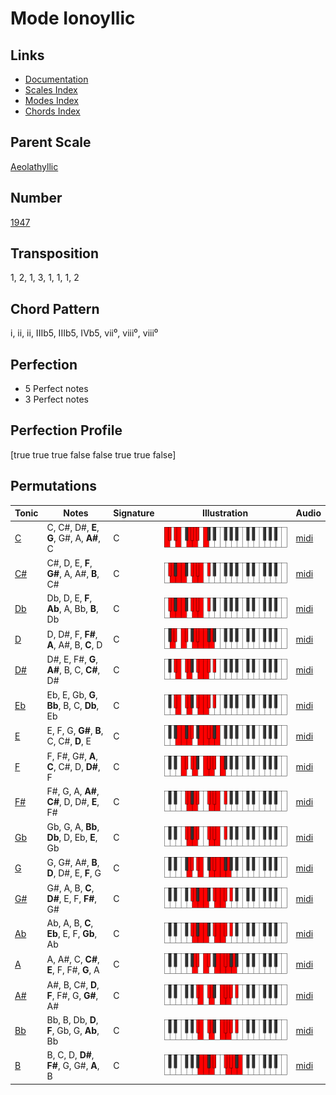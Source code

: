 # Mode Ionoyllic

## Links

- [Documentation](README.md)
- [Scales Index](Scales.md)
- [Modes Index](Modes.md)
- [Chords Index](Chords.md)

## Parent Scale

[Aeolathyllic](ScaleAeolathyllic.md)

## Number

[1947](https://ianring.com/musictheory/scales/1947)

## Transposition

1, 2, 1, 3, 1, 1, 1, 2

## Chord Pattern

i, ii, ii, IIIb5, IIIb5, IVb5, vii⁰, viii⁰, viii⁰

## Perfection

- 5 Perfect notes
- 3 Perfect notes

## Perfection Profile

[true true true false false true true false]

## Permutations

| Tonic | Notes | Signature | Illustration | Audio |
|-------|-------|-----------|--------------|-------|
| [C](ModeCNaturalIonoyllic.md) | C, C#, D#, **E**, **G**, G#, A, **A#**, C | C | ![CNaturalIonoyllic](ModeCNaturalIonoyllic.png) | [midi](https://github.com/edipermadi/music/blob/main/docs/ModeCNaturalIonoyllic.mid?raw=true) |
| [C#](ModeCSharpIonoyllic.md) | C#, D, E, **F**, **G#**, A, A#, **B**, C# | C | ![CSharpIonoyllic](ModeCSharpIonoyllic.png) | [midi](https://github.com/edipermadi/music/blob/main/docs/ModeCSharpIonoyllic.mid?raw=true) |
| [Db](ModeDFlatIonoyllic.md) | Db, D, E, **F**, **Ab**, A, Bb, **B**, Db | C | ![DFlatIonoyllic](ModeDFlatIonoyllic.png) | [midi](https://github.com/edipermadi/music/blob/main/docs/ModeDFlatIonoyllic.mid?raw=true) |
| [D](ModeDNaturalIonoyllic.md) | D, D#, F, **F#**, **A**, A#, B, **C**, D | C | ![DNaturalIonoyllic](ModeDNaturalIonoyllic.png) | [midi](https://github.com/edipermadi/music/blob/main/docs/ModeDNaturalIonoyllic.mid?raw=true) |
| [D#](ModeDSharpIonoyllic.md) | D#, E, F#, **G**, **A#**, B, C, **C#**, D# | C | ![DSharpIonoyllic](ModeDSharpIonoyllic.png) | [midi](https://github.com/edipermadi/music/blob/main/docs/ModeDSharpIonoyllic.mid?raw=true) |
| [Eb](ModeEFlatIonoyllic.md) | Eb, E, Gb, **G**, **Bb**, B, C, **Db**, Eb | C | ![EFlatIonoyllic](ModeEFlatIonoyllic.png) | [midi](https://github.com/edipermadi/music/blob/main/docs/ModeEFlatIonoyllic.mid?raw=true) |
| [E](ModeENaturalIonoyllic.md) | E, F, G, **G#**, **B**, C, C#, **D**, E | C | ![ENaturalIonoyllic](ModeENaturalIonoyllic.png) | [midi](https://github.com/edipermadi/music/blob/main/docs/ModeENaturalIonoyllic.mid?raw=true) |
| [F](ModeFNaturalIonoyllic.md) | F, F#, G#, **A**, **C**, C#, D, **D#**, F | C | ![FNaturalIonoyllic](ModeFNaturalIonoyllic.png) | [midi](https://github.com/edipermadi/music/blob/main/docs/ModeFNaturalIonoyllic.mid?raw=true) |
| [F#](ModeFSharpIonoyllic.md) | F#, G, A, **A#**, **C#**, D, D#, **E**, F# | C | ![FSharpIonoyllic](ModeFSharpIonoyllic.png) | [midi](https://github.com/edipermadi/music/blob/main/docs/ModeFSharpIonoyllic.mid?raw=true) |
| [Gb](ModeGFlatIonoyllic.md) | Gb, G, A, **Bb**, **Db**, D, Eb, **E**, Gb | C | ![GFlatIonoyllic](ModeGFlatIonoyllic.png) | [midi](https://github.com/edipermadi/music/blob/main/docs/ModeGFlatIonoyllic.mid?raw=true) |
| [G](ModeGNaturalIonoyllic.md) | G, G#, A#, **B**, **D**, D#, E, **F**, G | C | ![GNaturalIonoyllic](ModeGNaturalIonoyllic.png) | [midi](https://github.com/edipermadi/music/blob/main/docs/ModeGNaturalIonoyllic.mid?raw=true) |
| [G#](ModeGSharpIonoyllic.md) | G#, A, B, **C**, **D#**, E, F, **F#**, G# | C | ![GSharpIonoyllic](ModeGSharpIonoyllic.png) | [midi](https://github.com/edipermadi/music/blob/main/docs/ModeGSharpIonoyllic.mid?raw=true) |
| [Ab](ModeAFlatIonoyllic.md) | Ab, A, B, **C**, **Eb**, E, F, **Gb**, Ab | C | ![AFlatIonoyllic](ModeAFlatIonoyllic.png) | [midi](https://github.com/edipermadi/music/blob/main/docs/ModeAFlatIonoyllic.mid?raw=true) |
| [A](ModeANaturalIonoyllic.md) | A, A#, C, **C#**, **E**, F, F#, **G**, A | C | ![ANaturalIonoyllic](ModeANaturalIonoyllic.png) | [midi](https://github.com/edipermadi/music/blob/main/docs/ModeANaturalIonoyllic.mid?raw=true) |
| [A#](ModeASharpIonoyllic.md) | A#, B, C#, **D**, **F**, F#, G, **G#**, A# | C | ![ASharpIonoyllic](ModeASharpIonoyllic.png) | [midi](https://github.com/edipermadi/music/blob/main/docs/ModeASharpIonoyllic.mid?raw=true) |
| [Bb](ModeBFlatIonoyllic.md) | Bb, B, Db, **D**, **F**, Gb, G, **Ab**, Bb | C | ![BFlatIonoyllic](ModeBFlatIonoyllic.png) | [midi](https://github.com/edipermadi/music/blob/main/docs/ModeBFlatIonoyllic.mid?raw=true) |
| [B](ModeBNaturalIonoyllic.md) | B, C, D, **D#**, **F#**, G, G#, **A**, B | C | ![BNaturalIonoyllic](ModeBNaturalIonoyllic.png) | [midi](https://github.com/edipermadi/music/blob/main/docs/ModeBNaturalIonoyllic.mid?raw=true) |
